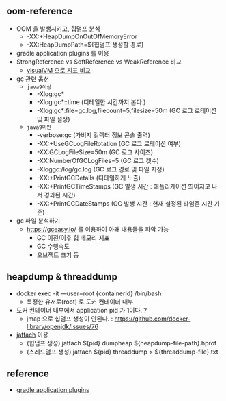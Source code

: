 ## oom-reference
* OOM 을 발생시키고, 힙덤프 분석
  * -XX:+HeapDumpOnOutOfMemoryError
  * -XX:HeapDumpPath=${힙덤프 생성할 경로}
* gradle application plugins 를 이용
* StrongReference vs SoftReference vs WeakReference 비교
  * [visualVM 으로 지표 비교](./README-visualvm.md)
* gc 관련 옵션
  * `java9이상`
    * -Xlog:gc*
    * -Xlog:gc*::time (디테일한 시간까지 본다.)
    * -Xlog:gc*:file=gc.log,filecount=5,filesize=50m (GC 로그 로테이션 및 파일 설정)
  * `java9미만`
    * -verbose:gc (가비지 컬렉터 정보 콘솔 출력) 
    * -XX:+UseGCLogFileRotation (GC 로그 로테이션 여부)
    * -XX:GCLogFileSize=50m (GC 로그 사이즈)
    * -XX:NumberOfGCLogFiles=5 (GC 로그 갯수)
    * -Xloggc:/log/gc.log (GC 로그 경로 및 파일 지정)
    * -XX:+PrintGCDetails (디테일하게 노출)
    * -XX:+PrintGCTimeStamps (GC 발생 시간 : 애플리케이션 띄어지고 나서 경과된 시간)
    * -XX:+PrintGCDateStamps (GC 발생 시간 : 현재 설정된 타임존 시간 기준)
* gc 파일 분석하기
  * https://gceasy.io/ 를 이용하여 아래 내용들을 파악 가능
    * GC 이전/이후 힙 메모리 지표
    * GC 수행속도
    * 오브젝트 크기 등

## heapdump & threaddump
* docker exec -it —user=root {containerId} /bin/bash
  * 특정한 유저로(root) 로 도커 컨테이너 내부 
* 도커 컨테이너 내부에서 application pid 가 1이다. ?
  * jmap 으로 힙덤프 생성이 안된다. : https://github.com/docker-library/openjdk/issues/76
* [jattach](https://github.com/jattach/jattach) 이용
  * (힙덥프 생성) jattach ${pid} dumpheap ${heapdump-file-path}.hprof
  * (스레드덤프 생성) jattach ${pid} threaddump > ${threaddump-file}.txt

## reference
* [gradle application plugins](https://docs.gradle.org/current/userguide/application_plugin.html)

